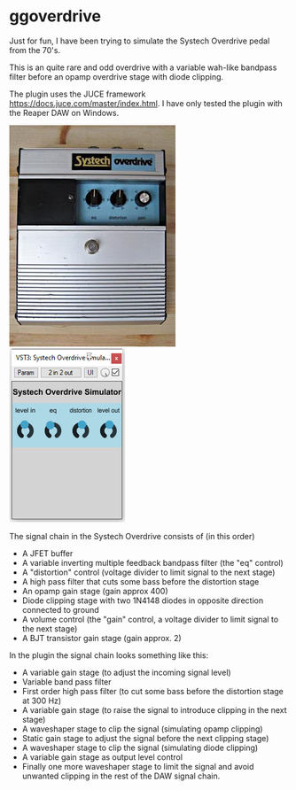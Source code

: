 # ggoverdrive

Just for fun, I have been trying to simulate the Systech Overdrive pedal from the 70's.

This is an quite rare and odd overdrive with a variable wah-like bandpass filter before an 
opamp overdrive stage with diode clipping.

The plugin uses the JUCE framework https://docs.juce.com/master/index.html. I have only
tested the plugin with the Reaper DAW on Windows.

![Systech Overdrive](systechod-front.JPG)
![Plugin](plugin.png)

The signal chain in the Systech Overdrive consists of (in this order)
* A JFET buffer
* A variable inverting multiple feedback bandpass filter (the "eq" control)
* A "distortion" control (voltage divider to limit signal to the next stage)
* A high pass filter that cuts some bass before the distortion stage
* An opamp gain stage (gain approx 400)
* Diode clipping stage with two 1N4148 diodes in opposite direction connected to ground
* A volume control (the "gain" control, a voltage divider to limit signal to the next stage)
* A BJT transistor gain stage (gain approx. 2)

In the plugin the signal chain looks something like this:

* A variable gain stage (to adjust the incoming signal level)
* Variable band pass filter
* First order high pass filter (to cut some bass before the distortion stage at 300 Hz)
* A variable gain stage (to raise the signal to introduce clipping in the next stage)
* A waveshaper stage to clip the signal (simulating opamp clipping)
* Static gain stage to adjust the signal before the next clipping stage)
* A waveshaper stage to clip the signal (simulating diode clipping)
* A variable gain stage as output level control
* Finally one more waveshaper stage to limit the signal and avoid unwanted clipping in the rest of the DAW signal chain.
